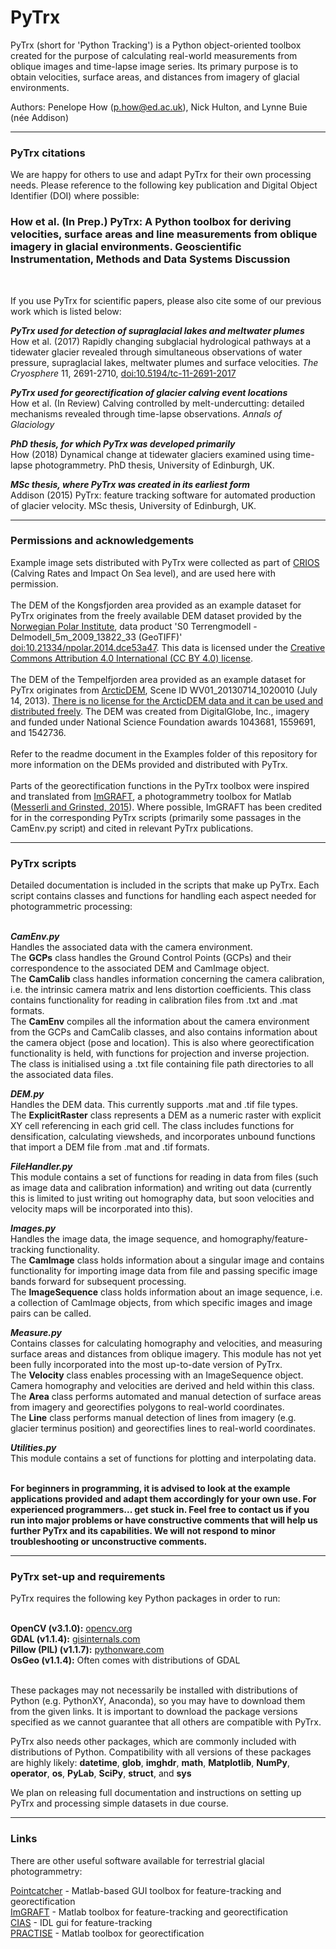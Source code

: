 # PyTrx
PyTrx (short for 'Python Tracking') is a Python object-oriented toolbox created for the purpose of calculating real-world measurements from oblique images and time-lapse image series. Its primary purpose is to obtain velocities, surface areas, and distances from imagery of glacial environments.<br>

Authors: Penelope How (p.how@ed.ac.uk), Nick Hulton, and Lynne Buie (née Addison)<br>

<hr>

<h3>PyTrx citations</h3>

We are happy for others to use and adapt PyTrx for their own processing needs. Please reference to the following key publication and Digital Object Identifier (DOI) where possible:<br>

<h3>How et al. (In Prep.) PyTrx: A Python toolbox for deriving velocities, surface areas and line measurements from oblique imagery in glacial environments. Geoscientific Instrumentation, Methods and Data Systems Discussion</h3> <br>

If you use PyTrx for scientific papers, please also cite some of our previous work which is listed below: <br>

<b>*PyTrx used for detection of supraglacial lakes and meltwater plumes*</b><br>
How et al. (2017) Rapidly changing subglacial hydrological pathways at a tidewater glacier revealed through simultaneous observations of water pressure, supraglacial lakes, meltwater plumes and surface velocities. <i>The Cryosphere</i> 11, 2691-2710, <a href="https://doi.org/10.5194/tc-11-2691-2017">doi:10.5194/tc-11-2691-2017</a><br>

<b>*PyTrx used for georectification of glacier calving event locations*</b><br>
How et al. (In Review) Calving controlled by melt-undercutting: detailed mechanisms revealed through time-lapse observations. <i>Annals of Glaciology</i><br>

<b>*PhD thesis, for which PyTrx was developed primarily*</b><br>
How (2018) Dynamical change at tidewater glaciers examined using time-lapse photogrammetry. PhD thesis, University of Edinburgh, UK.<br>

<b>*MSc thesis, where PyTrx was created in its earliest form*</b><br>
Addison (2015) PyTrx: feature tracking software for automated production of glacier velocity. MSc thesis, University of Edinburgh, UK.<br>

<hr>

<h3>Permissions and acknowledgements</h3>
Example image sets distributed with PyTrx were collected as part of <a href="https://www.researchinsvalbard.no/project/7037">CRIOS</a> (Calving Rates and Impact On Sea level), and are used here with permission. <br><br> 
The DEM of the Kongsfjorden area provided as an example dataset for PyTrx originates from the freely available DEM dataset provided by the <a href="https://geodata.npolar.no/">Norwegian Polar Institute</a>, data product 'S0 Terrengmodell - Delmodell_5m_2009_13822_33 (GeoTIFF)'  <a href="https://doi.org/10.21334/npolar.2014.dce53a47">doi:10.21334/npolar.2014.dce53a47</a>. This data is licensed under the <a href="https://creativecommons.org/licenses/by/4.0/">Creative Commons Attribution 4.0 International (CC BY 4.0) license</a>.<br><br>
The DEM of the Tempelfjorden area provided as an example dataset for PyTrx originates from <a href="https://www.pgc.umn.edu/data/arcticdem/">ArcticDEM</a>, Scene ID WV01_20130714_1020010 (July 14, 2013). <a href="https://www.pgc.umn.edu/guides/arcticdem/additional-information/">There is no license for the ArcticDEM data and it can be used and distributed freely</a>. The DEM was created from DigitalGlobe, Inc., imagery and funded under National Science Foundation awards 1043681, 1559691, and 1542736. <br><br>
Refer to the readme document in the Examples folder of this repository for more information on the DEMs provided and distributed with PyTrx.<br><br>
Parts of the georectification functions in the PyTrx toolbox were inspired and translated from <a href="http://imgraft.glaciology.net/">ImGRAFT</a>, a photogrammetry toolbox for Matlab (<a href="https://www.geosci-instrum-method-data-syst.net/4/23/2015/gi-4-23-2015.pdf">Messerli and Grinsted, 2015</a>). Where possible, ImGRAFT has been credited for in the corresponding PyTrx scripts (primarily some passages in the CamEnv.py script) and cited in relevant PyTrx publications. 

<hr>
<h3>PyTrx scripts</h3>

Detailed documentation is included in the scripts that make up PyTrx. Each script contains classes and functions for handling each aspect needed for photogrammetric processing:<br><br>

<b>*CamEnv.py*</b><br>
Handles the associated data with the camera environment.<br>
The <b>GCPs</b> class handles the Ground Control Points (GCPs) and their correspondence to the associated DEM and CamImage object.<br>
The <b>CamCalib</b> class handles information concerning the camera calibration, i.e. the intrinsic camera matrix and lens distortion coefficients. This class contains functionality for reading in calibration files from .txt and .mat formats.<br>
The <b>CamEnv</b> compiles all the information about the camera environment from the GCPs and CamCalib classes, and also contains information about the camera object (pose and location). This is also where georectification functionality is held, with functions for projection and inverse projection. The class is initialised using a .txt file containing file path directories to all the associated data files.<br>

<b>*DEM.py*</b><br>
Handles the DEM data. This currently supports .mat and .tif file types.<br>
The <b>ExplicitRaster</b> class represents a DEM as a numeric raster with explicit XY cell referencing in each grid cell. The class includes functions for densification, calculating viewsheds, and incorporates unbound functions that import a DEM file from .mat and .tif formats.<br>

<b>*FileHandler.py*</b><br>
This module contains a set of functions for reading in data from files (such as image data and calibration information) and writing out data (currently this is limited to just writing out homography data, but soon velocities and velocity maps will be incorporated into this).<br>

<b>*Images.py*</b><br>
Handles the image data, the image sequence, and homography/feature-tracking functionality.<br> 
The <b>CamImage</b> class holds information about a singular image and contains functionality for importing image data from file and passing specific image bands forward for subsequent processing.<br>
The <b>ImageSequence</b> class holds information about an image sequence, i.e. a collection of CamImage objects, from which specific images and image pairs can be called.<br>

<b>*Measure.py*</b><br>
Contains classes for calculating homography and velocities, and measuring surface areas and distances from oblique imagery. This module has not yet been fully incorporated into the most up-to-date version of PyTrx.<br>
The <b>Velocity</b> class enables processing with an ImageSequence object. Camera homography and velocities are derived and held within this class.<br>
The <b>Area</b> class performs automated and manual detection of surface areas from imagery and georectifies polygons to real-world coordinates.<br>
The <b>Line</b> class performs manual detection of lines from imagery (e.g. glacier terminus position) and georectifies lines to real-world coordinates. <br>

<b>*Utilities.py*</b><br>
This module contains a set of functions for plotting and interpolating data.<br><br>

<b>For beginners in programming, it is advised to look at the example applications provided and adapt them accordingly for your own use. For experienced programmers... get stuck in. Feel free to contact us if you run into major problems or have constructive comments that will help us further PyTrx and its capabilities. We will not respond to minor troubleshooting or unconstructive comments.</b><br>

<hr>

<h3>PyTrx set-up and requirements</h3>

PyTrx requires the following key Python packages in order to run: <br><br>

<b>OpenCV (v3.1.0):</b> <a href="https://opencv.org/releases.html">opencv.org</a><br>
<b>GDAL (v1.1.4):</b> <a href="http://www.gisinternals.com/archive.php">gisinternals.com</a><br>
<b>Pillow (PIL) (v1.1.7):</b> <a href="http://www.pythonware.com/products/pil/">pythonware.com</a><br>
<b>OsGeo (v1.1.4):</b> Often comes with distributions of GDAL<br><br>

These packages may not necessarily be installed with distributions of Python (e.g. PythonXY, Anaconda), so you may have to download them from the given links. It is important to download the package versions specified as we cannot guarantee that all others are compatible with PyTrx. <br>

PyTrx also needs other packages, which are commonly included with distributions of Python. Compatibility with all versions of these packages are highly likely: <b>datetime</b>, <b>glob</b>, <b>imghdr</b>, <b>math</b>, <b>Matplotlib</b>, <b>NumPy</b>, <b>operator</b>, <b>os</b>, <b>PyLab</b>, <b>SciPy</b>, <b>struct</b>, and <b>sys</b> <br>

We plan on releasing full documentation and instructions on setting up PyTrx and processing simple datasets in due course. <br>

<hr>

<h3>Links</h3>

There are other useful software available for terrestrial glacial photogrammetry: <br>

<a href="http://www.lancaster.ac.uk/staff/jamesm/software/pointcatcher.htm">Pointcatcher</a> - Matlab-based GUI toolbox for feature-tracking and georectification <br>
<a href="http://imgraft.glaciology.net/">ImGRAFT</a> - Matlab toolbox for feature-tracking and georectification <br>
<a href="http://www.mn.uio.no/geo/english/research/projects/icemass/cias/">CIAS</a> - IDL gui for feature-tracking <br>
<a href="https://www.geosci-model-dev.net/9/307/2016/">PRACTISE</a> - Matlab toolbox for georectification
